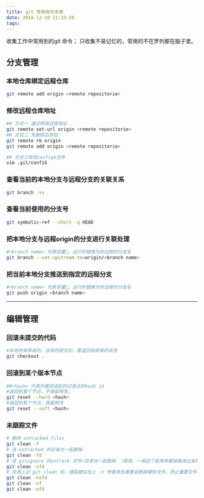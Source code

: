 ```yaml
---
title: git 常用命令手册
date: 2018-12-18 11:33:58
tags:
---
```

收集工作中常用到的git 命令；
只收集不易记忆的，常用的不在罗列都在脑子里。


## 分支管理

### 本地仓库绑定远程仓库
```bash
git remote add origin <remote repositorie>
```
### 修改远程仓库地址
```bash
## 方式一 通过修改远程地址
git remote set-url origin <remote repositorie> 
## 方式二 先删除后添加
git remote rm origin
git remote add origin <remote repositorie> 

## 方式三修改confige文件
vim .git/confiG

```

### 查看当前的本地分支与远程分支的关联关系

```bash
git branch -vv
```
### 查看当前使用的分支号
```bash
git symbolic-ref --short -q HEAD
```
<!-- more -->
### 把本地分支与远程origin的分支进行关联处理

```bash
#<branch name> 代表变量，运行时替换为你远程的分支名
git branch --set-upstream-to=origin/<branch name>
```

### 把当前本地分支推送到指定的远程分支
```bash
#<branch name> 代表变量，运行时替换为你远程的分支名
git push origin <branch name>
```
---
## 编辑管理
### 回滚未提交的代码 
```bash
#本地所有修改的。没有的提交的，都返回到原来的状态
git checkout . 
```
### 回滚到某个版本节点
```bash
##<hash> 代表你要回滚到的记录点的hash id
#返回到某个节点，不保留修改。
git reset --hard <hash>
#返回到某个节点。保留修改 
git reset --soft <hash> 
```


### 未跟踪文件

```bash
# 删除 untracked files
git clean -f
# 连 untracked 的目录也一起删掉
git clean -fd
# 连 gitignore 的untrack 文件/目录也一起删掉 （慎用，一般这个是用来删掉编译出来的 .o之类的文件用的）
git clean -xfd
# 在用上述 git clean 前，墙裂建议加上 -n 参数来先看看会删掉哪些文件，防止重要文件被误删
git clean -nxfd
git clean -nf
git clean -nfd
```